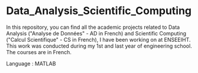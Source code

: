 # Data_Analysis_Scientific_Computing

In this repository, you can find all the academic projects related to Data Analysis ("Analyse de Données" - AD in French) and Scientific Computing ("Calcul Scientifique" - CS in French), I have been working on at ENSEEIHT. This work was conducted during my 1st and last year of engineering school. 
The courses are in French.

Language : MATLAB
